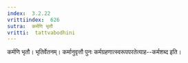 ```yaml
---
index:  3.2.22
vrittiindex:  626
sutra:  कर्मणि भृतौ
vritti:  tattvabodhini 
---
```


कर्मणि भृतौ। भृतिर्वेतनम्। कर्मानुवृत्तौ पुनः कर्मग्रहणात्स्वरूपपरतेत्याह--कर्मशब्द इति। 

